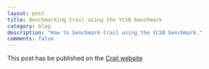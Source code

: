 ```yaml
---
layout: post
title: Benchmarking Crail using the YCSB benchmark
category: blog
description: "How to benchmark Crail using the YCSB benchmark."
comments: false
---
```



This post has be published on the <a href="http://crail.incubator.apache.org/blog/2019/10/ycsb.html">Crail website</a>

